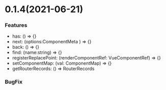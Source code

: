 # 0.1.4(2021-06-21)

### Features

- has: () => {}
- next: (options:ComponentMeta ) => {}
- back: () => {}
- find: (name:string) => {}
- registerReplacePoint: (renderComponentRef: VueComponentRef) => {}
- setComponentMap: (val: ComponentMap) => {}
- getRouterRecords: () => RouterRecords

### BugFix



